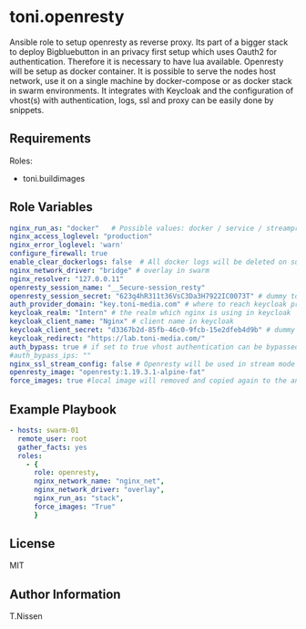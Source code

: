 toni.openresty
==============

Ansible role to setup openresty as reverse proxy. Its part of a bigger stack to deploy Bigbluebutton in an privacy first setup which uses Oauth2 for authentication. Therefore it is necessary to have lua available.
Openresty will be setup as docker container. It is possible to serve the nodes host network, use it on a single machine by docker-compose or as docker stack in swarm environments. It integrates with Keycloak and the configuration of vhost(s) with authentication, logs, ssl and proxy can be easily done by snippets.

Requirements
------------

Roles:
  - toni.buildimages

Role Variables
--------------

```yaml
nginx_run_as: "docker"   # Possible values: docker / service / streamproxy / stack
nginx_access_loglevel: "production"
nginx_error_loglevel: 'warn'
configure_firewall: true
enable_clear_dockerlogs: false  # All docker logs will be deleted on sunday night at 3 a clock
nginx_network_driver: "bridge" # overlay in swarm 
nginx_resolver: "127.0.0.11" 
openresty_session_name: "__Secure-session_resty"
openresty_session_secret: "623q4hR311t36VsC3Da3H7922IC0073T" # dummy to be replaced 
auth_provider_domain: "key.toni-media.com" # where to reach keycloak provider
keycloak_realm: "Intern" # the realm which nginx is using in keycloak
keycloak_client_name: "Nginx" # client name in keycloak
keycloak_client_secret: "d3367b2d-85fb-46c0-9fcb-15e2dfeb4d9b" # dummy to be replaced: the secret which is used by openresty to authenticate against keyckloak
keycloak_redirect: "https://lab.toni-media.com/" 
auth_bypass: true # if set to true vhost authentication can be bypassed by specified ips
#auth_bypass_ips: ""
nginx_ssl_stream_config: false # Openresty will be used in stream mode - p.e. necessarry for turn server behind reverse proxy
openresty_image: "openresty:1.19.3.1-alpine-fat"
force_images: true #local image will removed and copied again to the ansible node - even if the tag does not change
```

Example Playbook
----------------
```yaml
- hosts: swarm-01
  remote_user: root
  gather_facts: yes
  roles:
    - {
      role: openresty,
      nginx_network_name: "nginx_net",
      nginx_network_driver: "overlay",
      nginx_run_as: "stack",
      force_images: "True"
      }
```

License
-------

MIT

Author Information
------------------

T.Nissen
